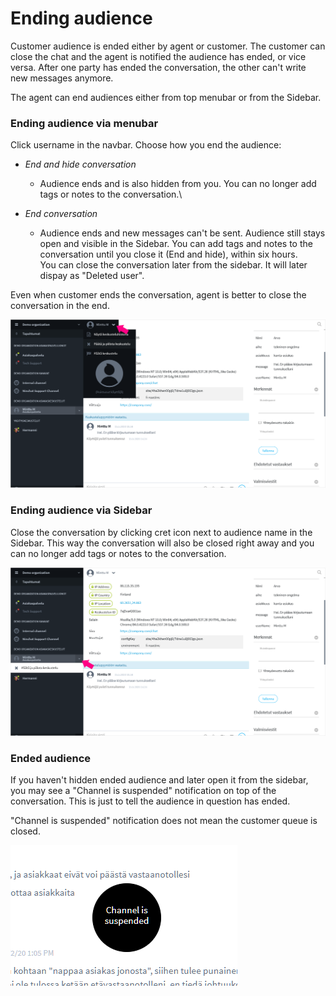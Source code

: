 # Ending audience

Customer audience is ended either by agent or customer. The customer can close the chat and the agent is notified the audience has ended, or vice versa. After one party has ended the conversation, the other can't write new messages anymore.

The agent can end audiences either from top menubar or from the Sidebar.

### Ending audience via menubar

Click username in the navbar. Choose how you end the audience:

* _End and hide conversation_
  * Audience ends and is also hidden from you. You can no longer add tags or notes to the conversation.\

* _End conversation_
  * Audience ends and new messages can't be sent. Audience still stays open and visible in the Sidebar. You can add tags and notes to the conversation until you close it (End and hide), within six hours.\
    You can close the conversation later from the sidebar. It will later dispay as "Deleted user".

Even when customer ends the conversation, agent is better to close the conversation in the end.

![](../.gitbook/assets/customer-chat-end1.png)

### Ending audience via Sidebar

Close the conversation by clicking cret icon next to audience name in the Sidebar. This way the conversation will also be closed right away and you can no longer add tags or notes to the conversation.

![](../.gitbook/assets/customer-chat-end2.png)

### Ended audience <a href="paattynyt-asiakaskeskustelu" id="paattynyt-asiakaskeskustelu"></a>

If you haven't hidden ended audience and later open it from the sidebar, you may see a "Channel is suspended" notification on top of the conversation. This is just to tell the audience in question has ended.&#x20;

"Channel is suspended" notification does not mean the customer queue is closed.

![Channel suspended notification](../.gitbook/assets/channel-suspended.PNG)

